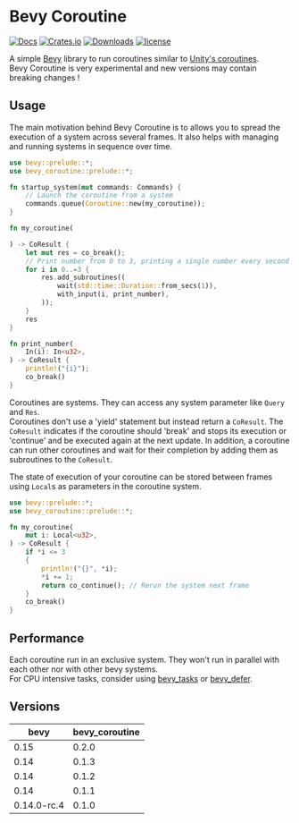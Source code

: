 # Bevy Coroutine

[![Docs](https://docs.rs/bevy_coroutine/badge.svg)](https://docs.rs/bevy_coroutine/latest/bevy_coroutine/)
[![Crates.io](https://img.shields.io/crates/v/bevy_coroutine.svg)](https://crates.io/crates/bevy_coroutine)
[![Downloads](https://img.shields.io/crates/d/bevy_coroutine.svg)](https://crates.io/crates/bevy_coroutine)
[![license](https://img.shields.io/badge/license-MIT-blue.svg)](https://github.com/Maaxed/bevy_coroutine/blob/master/LICENSE)

A simple [Bevy](https://bevyengine.org/) library to run coroutines similar to [Unity's coroutines](https://docs.unity3d.com/Manual/Coroutines.html).  
Bevy Coroutine is very experimental and new versions may contain breaking changes !

## Usage

The main motivation behind Bevy Coroutine is to allows you to spread the execution of a system across several frames.
It also helps with managing and running systems in sequence over time.

```rust
use bevy::prelude::*;
use bevy_coroutine::prelude::*;

fn startup_system(mut commands: Commands) {
	// Launch the coroutine from a system
	commands.queue(Coroutine::new(my_coroutine));
}

fn my_coroutine(

) -> CoResult {
	let mut res = co_break();
	// Print number from 0 to 3, printing a single number every second
	for i in 0..=3 {
		res.add_subroutines((
			wait(std::time::Duration::from_secs(1)),
			with_input(i, print_number),
		));
	}
	res
}

fn print_number(
	In(i): In<u32>,
) -> CoResult {
	println!("{i}");
	co_break()
}
```

Coroutines are systems. They can access any system parameter like ``Query`` and ``Res``.  
Coroutines don't use a 'yield' statement but instead return a ``CoResult``.
The ``CoResult`` indicates if the coroutine should 'break' and stops its execution or 'continue' and be executed again at the next update.
In addition, a coroutine can run other coroutines and wait for their completion by adding them as subroutines to the ``CoResult``.

The state of execution of your coroutine can be stored between frames using ``Local``s as parameters in the coroutine system.

```rust
use bevy::prelude::*;
use bevy_coroutine::prelude::*;

fn my_coroutine(
	mut i: Local<u32>,
) -> CoResult {
	if *i <= 3
	{
		println!("{}", *i);
		*i += 1;
		return co_continue(); // Rerun the system next frame
	}
	co_break()
}
```

## Performance

Each coroutine run in an exclusive system. They won't run in parallel with each other nor with other bevy systems.  
For CPU intensive tasks, consider using [bevy_tasks](https://docs.rs/bevy_tasks/latest/bevy_tasks/) or [bevy_defer](https://github.com/mintlu8/bevy_defer/).

## Versions

| bevy        | bevy_coroutine |
|-------------|----------------|
| 0.15        | 0.2.0          |
| 0.14        | 0.1.3          |
| 0.14        | 0.1.2          |
| 0.14        | 0.1.1          |
| 0.14.0-rc.4 | 0.1.0          |
